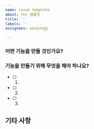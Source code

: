 ```yaml
---
name: issue template
about: 이슈 탬플릿
title: ''
labels: ''
assignees: wonyongg

---
```


### 어떤 기능을 만들 것인가요?


### 기능을 만들기 위해 무엇을 해야 하나요?
- [ ] 1.
- [ ] 2.
- [ ] 3.


## 기타 사항
